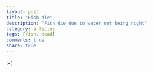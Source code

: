 ```yaml
---
layout: post
title: "Fish die"
description: "Fish die due to water not being right"
category: articles
tags: [fish, dead]
comments: true
share: true
---
```


:-(